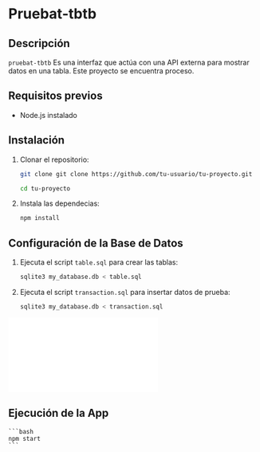 # Pruebat-tbtb

## Descripción

`pruebat-tbtb` Es una interfaz que actúa con una API externa para mostrar datos en una tabla. Este proyecto se encuentra proceso.

## Requisitos previos

- Node.js instalado

## Instalación

1. Clonar el repositorio:

    ```bash
    git clone git clone https://github.com/tu-usuario/tu-proyecto.git
    ```

    ```bash
    cd tu-proyecto
    ```

2. Instala las dependecias:
    
    ```bash
    npm install
    ```

## Configuración de la Base de Datos

1. Ejecuta el script `table.sql` para crear las tablas:
   
    ```bash
    sqlite3 my_database.db < table.sql
    ```

2. Ejecuta el script `transaction.sql` para insertar datos de prueba:
   
    ```bash
    sqlite3 my_database.db < transaction.sql
    ```
![archivo-imagen](diagrama-prueba.pdf)

## Ejecución de la App

    ```bash
    npm start
    ```

## 